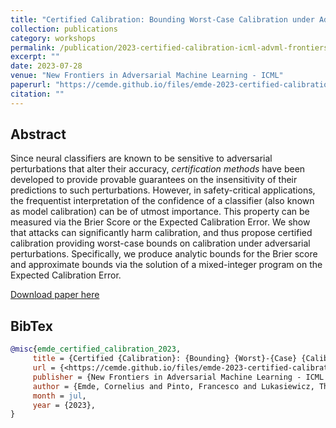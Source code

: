 ```yaml
---
title: "Certified Calibration: Bounding Worst-Case Calibration under Adversarial Attacks"
collection: publications
category: workshops
permalink: /publication/2023-certified-calibration-icml-advml-frontiers
excerpt: ""
date: 2023-07-28
venue: "New Frontiers in Adversarial Machine Learning - ICML"
paperurl: "https://cemde.github.io/files/emde-2023-certified-calibration.pdf"
citation: ""
---
```


## Abstract

Since neural classifiers are known to be sensitive to adversarial perturbations that alter their accuracy, _certification methods_ have been developed to provide provable guarantees on the insensitivity of their predictions to such perturbations. However, in safety-critical applications, the frequentist interpretation of the confidence of a classifier (also known as model calibration) can be of utmost importance. This property can be measured via the Brier Score or the Expected Calibration Error. We show that attacks can significantly harm calibration, and thus propose certified calibration providing worst-case bounds on calibration under adversarial perturbations. Specifically, we produce analytic bounds for the Brier score and approximate bounds via the solution of a mixed-integer program on the Expected Calibration Error.

[Download paper here](https://cemde.github.io/files/emde-2023-certified-calibration.pdf)

## BibTex

```bibtex
@misc{emde_certified_calibration_2023,
     title = {Certified {Calibration}: {Bounding} {Worst}-{Case} {Calibration} under {Adversarial} {Attacks}},
     url = {<https://cemde.github.io/files/emde-2023-certified-calibration.pdf}>,
     publisher = {New Frontiers in Adversarial Machine Learning - ICML 2023},
     author = {Emde, Cornelius and Pinto, Francesco and Lukasiewicz, Thomas and Torr, Philip H. S. and Bibi, Adel},
     month = jul,
     year = {2023},
}
```
